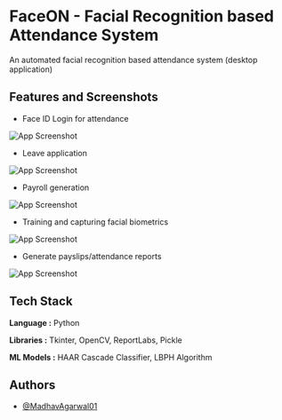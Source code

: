 
# FaceON - Facial Recognition based Attendance System

An automated facial recognition based attendance system (desktop application)


## Features and Screenshots

- Face ID Login for attendance

![App Screenshot](https://github.com/MadhavAgarwal01/Facial_Recognition_based_Attendance_System/blob/master/Screenshots/attendance.png)

- Leave application 

![App Screenshot](https://github.com/MadhavAgarwal01/Facial_Recognition_based_Attendance_System/blob/master/Screenshots/leave.png)

- Payroll generation

![App Screenshot](https://github.com/MadhavAgarwal01/Facial_Recognition_based_Attendance_System/blob/master/Screenshots/Payroll.png)

- Training and capturing facial biometrics

![App Screenshot](https://github.com/MadhavAgarwal01/Facial_Recognition_based_Attendance_System/blob/master/Screenshots/train.png)

- Generate payslips/attendance reports

![App Screenshot](https://github.com/MadhavAgarwal01/Facial_Recognition_based_Attendance_System/blob/master/Screenshots/report.png)

<!-- ## Installation and Run

Run the below command to install all the required dependencies.

```bash
  pip install -r requirements.txt
```

PS - Creating a separate environment recommended.
    
## Run Locally

Start the app using the following command.

```bash
  python main_gui.py
``` -->


## Tech Stack

**Language :**  Python

**Libraries :** Tkinter, OpenCV, ReportLabs, Pickle

**ML Models :** HAAR Cascade Classifier, LBPH Algorithm


## Authors

- [@MadhavAgarwal01](https://github.com/MadhavAgarwal01)

